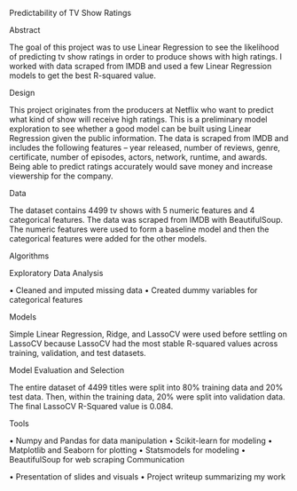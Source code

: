 Predictability of  TV Show Ratings

Abstract

The goal of this project was to use Linear Regression to see the likelihood of predicting tv show ratings in order to produce shows with high ratings. I worked with data scraped from IMDB and used a few Linear Regression models to get the best R-squared value.

Design

This project originates from the producers at Netflix who want to predict what kind of show will receive high ratings. This is a preliminary model exploration to see whether a good model can be built using Linear Regression given the public information. The data is scraped from IMDB and includes the following features – year released, number of reviews, genre, certificate, number of episodes, actors, network, runtime, and awards. Being able to predict ratings accurately would save money and increase viewership for the company.

Data

The dataset contains 4499 tv shows with 5 numeric features and 4 categorical features. The data was scraped from IMDB with BeautifulSoup. The numeric features were used to form a baseline model and then the categorical features were added for the other models. 

Algorithms

Exploratory Data Analysis

•	Cleaned and imputed missing data
•	Created dummy variables for categorical features

Models

Simple Linear Regression, Ridge, and LassoCV were used before settling on LassoCV because LassoCV had the most stable R-squared values across training, validation, and test datasets. 

Model Evaluation and Selection

The entire dataset of 4499 titles were split into 80% training data and 20% test data. Then, within the training data, 20% were split into validation data. 
The final LassoCV R-Squared value is 0.084.

Tools

•	Numpy and Pandas for data manipulation
•	Scikit-learn for modeling
•	Matplotlib and Seaborn for plotting
•	Statsmodels for modeling
•	BeautifulSoup for web scraping
Communication

•	Presentation of slides and visuals
•	Project writeup summarizing my work


